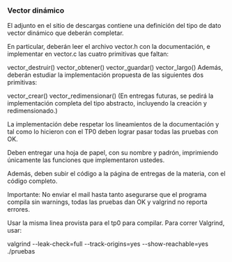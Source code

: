 ### Vector dinámico

El adjunto en el sitio de descargas contiene una definición del tipo de dato vector dinámico que deberán completar.

En particular, deberán leer el archivo vector.h con la documentación, e implementar en vector.c las cuatro primitivas que faltan:

vector_destruir()
vector_obtener()
vector_guardar()
vector_largo()
Además, deberán estudiar la implementación propuesta de las siguientes dos primitivas:

vector_crear()
vector_redimensionar()
(En entregas futuras, se pedirá la implementación completa del tipo abstracto, incluyendo la creación y redimensionado.)

La implementación debe respetar los lineamientos de la documentación y tal como lo hicieron con el TP0 deben lograr pasar todas las pruebas con OK.

Deben entregar una hoja de papel, con su nombre y padrón, imprimiendo únicamente las funciones que implementaron ustedes.

Además, deben subir el código a la página de entregas de la materia, con el código completo.

Importante: No enviar el mail hasta tanto asegurarse que el programa compila sin warnings, todas las pruebas dan OK y valgrind no reporta errores.

Usar la misma linea provista para el tp0 para compilar. Para correr Valgrind, usar:

valgrind --leak-check=full --track-origins=yes --show-reachable=yes ./pruebas
